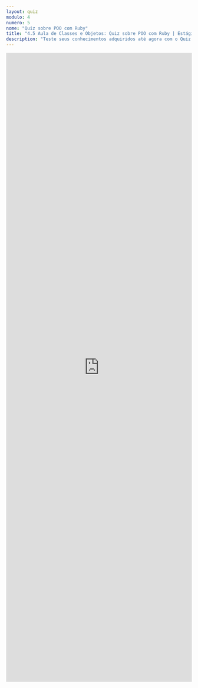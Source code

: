 ```yaml
---
layout: quiz
modulo: 4
numero: 5
nome: "Quiz sobre POO com Ruby"
title: "4.5 Aula de Classes e Objetos: Quiz sobre POO com Ruby | Estágio em Programação"
description: "Teste seus conhecimentos adquiridos até agora com o Quiz sobre POO com Ruby."
---
```


<iframe src="https://docs.google.com/forms/d/e/1FAIpQLScpCAYZFrF7Q-zyuK2c8z4RkojUIf-gTCI7UHCx4zy9WaG8VA/viewform?embedded=true" width="100%" height="1700" frameborder="0" marginheight="0" marginwidth="0">Carregando…</iframe>
